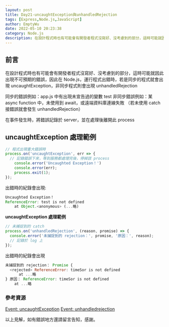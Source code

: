 ```yaml
---
layout: post
title: Day21-uncaughtException與unhandledRejection
tags: [Express,Node.js,JavaScript]
author: EmptyWu
date: 2022-05-10 20:23:38
category: Node.js
description: 在設計程式時也有可能會有開發者程式沒寫好、沒考慮到的部分，這時可能就因此出現不可預期的錯誤，因此在 Node.js，運行程式出錯時，若是同步的程式就會出現 uncaughtException，非同步程式則會出現 unhandledRejection
---
```


## 前言
在設計程式時也有可能會有開發者程式沒寫好、沒考慮到的部分，這時可能就因此出現不可預期的錯誤，因此在 Node.js，運行程式出錯時，若是同步的程式就會出現 uncaughtException，非同步程式則會出現 unhandledRejection

同步的錯誤例如：app.js 中有出現未宣告過的變數 test
非同步錯誤例如：某 async function 中，未使用到 await，或遠端資料庫連線失敗 （若未使用 catch 接錯誤就會發生 unhandledRejection）

在事件發生時，將錯誤記錄於 server，並在處理後離開此 process


<!--more-->
## uncaughtException 處理範例
```javascript
// 程式出現重大錯誤時
process.on('uncaughtException', err => {
  // 記錄錯誤下來，等到服務都處理完後，停掉該 process
	console.error('Uncaughted Exception！')
	console.error(err);
	process.exit(1);
});
```
出錯時的紀錄會出現:
```javascript
Uncaughted Exception！
ReferenceError: test is not defined
    at Object.<anonymous> (...略)
```
**uncaughtException 處理範例**
```javascript
// 未捕捉到的 catch 
process.on('unhandledRejection', (reason, promise) => {
  console.error('未捕捉到的 rejection：', promise, '原因：', reason);
  // 記錄於 log 上
});
```
出錯時的紀錄會出現
```javascript
未捕捉到的 rejection： Promise {
  <rejected> ReferenceError: timeSor is not defined
      at ...略
} 原因： ReferenceError: timeSor is not defined
    at ...略
```

### 參考資源

[Event: uncaughtException](https://nodejs.org/api/process.html#event-uncaughtexception)
[Event: unhandledrejection](https://nodejs.org/api/process.html#event-unhandledrejection)

以上見解，如有錯誤地方還請留言告知，感謝。